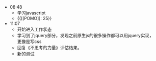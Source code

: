 - 08:48
    - 学习javascript
    - {{[[POMO]]: 25}}
- 11:07
    - 开始进入工作状态
    - 学习到了jquery部分，发现之前原生js的很多操作都可以用jquery实现，更像是写css
    - 回复《不思考的力量》评估结果。
    - 新的测试
